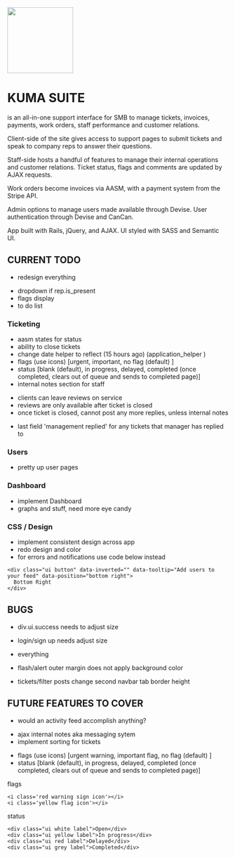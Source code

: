 <img src="http://cs4.pikabu.ru/images/big_size_comm/2015-02_1/14231240052247.png" width="150">

# KUMA SUITE
is an all-in-one support interface for SMB to manage tickets, invoices,  payments, work orders, staff performance and customer relations.

Client-side of the site gives access to support pages to submit tickets and speak to company reps to answer their questions.

Staff-side hosts a handful of features to manage their internal operations and customer relations. Ticket status, flags and comments are updated by AJAX requests.

Work orders become invoices via AASM, with a payment system from the Stripe API.

Admin options to manage users made available through Devise. User authentication through Devise and CanCan.

App built with Rails, jQuery, and AJAX. UI styled with SASS and Semantic UI.



## CURRENT TODO
- redesign everything

<!-- done items are commented out -->
- dropdown if rep.is_present
- flags display
- to do list

### Ticketing
- aasm states for status
- ability to close tickets
- change date helper to reflect (15 hours ago) (application_helper )
- flags (use icons) [urgent, important, no flag (default) ]
- status [blank (default), in progress, delayed, completed (once completed, clears out of queue and sends to completed page)]
- internal notes section for staff
<!-- - clients can only use ticketing system to track their tickets -->
- clients can leave reviews on service
- reviews are only available after ticket is closed
- once ticket is closed, cannot post any more replies, unless internal notes
<!-- - flag 'request manager assistance' for ticket -->
- last field 'management replied' for any tickets that manager has replied to
<!-- - ticket page to complete -->
<!-- - ticket show to complete -->
<!-- - new ticket default to open flag  -->
<!-- - change ticket flags -->
<!-- - change ticket status -->
<!-- - change resources to support/ticket/id instead. -->

### Users
- pretty up user pages
<!-- - users to complete [admin, agents, clients] -->
<!-- - add user types: user roles -->
<!-- - add rolify like method manually -->
<!-- - user type specific pages and rights -->
<!-- - implement full_name method (migration done for table reference) -->
<!-- - implement avatarly, migrated -->

### Dashboard
- implement Dashboard
- graphs and stuff, need more eye candy

### CSS / Design
<!-- - change active highlight color to teal -->
<!-- - add logo to application -->
<!-- - change name -->
<!-- - background color -->
- implement consistent design across app
- redo design and color
- for errors and notifications use code below instead
```
<div class="ui button" data-inverted="" data-tooltip="Add users to your feed" data-position="bottom right">
  Bottom Right
</div>
```

## BUGS
<!-- - when submit ticket from client, redirects to /ticket/id which is only for staff -->
- div.ui.success needs to adjust size
- login/sign up needs adjust size

- everything
- flash/alert outer margin does not apply background color
- tickets/filter posts change second navbar tab border height
<!-- - seeds crash when adding profile_pic, something devise model -->
<!-- - might need to add table profile pic to user? -->

## FUTURE FEATURES TO COVER
<!-- - user types -->
- would an activity feed accomplish anything?
<!-- - change name -->
<!-- - possibly slack integration for messaging -->
- ajax internal notes aka messaging sytem
- implement sorting for tickets

<!-- - create a client side controller only for submitting tickets -->
<!-- - 3000/ is landing, has page info -->
<!-- - 3000/support for client side only, submit ticket -->
<!-- - 3000/ticket for staff managing tickets submitted from support -->


- flags (use icons) [urgent warning, important flag, no flag (default) ]
- status [blank (default), in progress, delayed, completed (once completed, clears out of queue and sends to completed page)]

flags
```
<i class='red warning sign icon'></i>
<i class='yellow flag icon'></i>
```
status
```
<div class="ui white label">Open</div>
<div class="ui yellow label">In progress</div>
<div class="ui red label">Delayed</div>
<div class="ui grey label">Completed</div>
```

<!--

tickets_controller
  before_action :find_ticket
  tried to add :index to it - crashed
  tried to remove only: [etc] and crashed on
  def find_ticket

ticket/index
  needs work on logic for listing status, currently wipes out status for ticket

 -->
